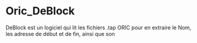 # Oric_DeBlock

  DeBlock est un logiciel qui lit les fichiers .tap ORIC pour en extraire le Nom, les adresse de début et de fin, ainsi que son 
